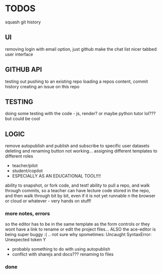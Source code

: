 TODOS
=====

squash git history

## UI

removing login with email option, just github
make the chat list nicer
tabbed user interface

## GITHUB API

testing out pushing to an existing repo
loading a repos content, commit history
creating an issue on this repo

## TESTING

doing some testing with the code - js, render?
or maybe python tutor lol??? but could be cool

## LOGIC

remove autopublish and publish and subscribe to specific user datasets
deleting and renaming button not working...
assigning different templates to different roles

- teacher/pilot
- student/copilot
- ESPECIALLY AS AN EDUCATIONAL TOOL!!!!

ability to snapshot, or fork code, and test!
ability to pull a repo, and walk through commits, so a teacher can have lecture
code stored in the repo, and then walk through bit by bit, even if it is not
yet runnable n the browser or cloud or whatever - very hands on stuff!

### more notes, errors

so the editor has to be in the same template as the form controls or they wont
have a link to rename or edit the project files...
ALSO the ace-editor is being super buggy :( .. not sure why
spometimes: Uncaught SyntaxError: Unexpected token Y
- probably something to do with using autopublish
- conflict with sharejs and docs??? renaming to files

### done

<!--
make login info pop to the left | align it right...
-->
